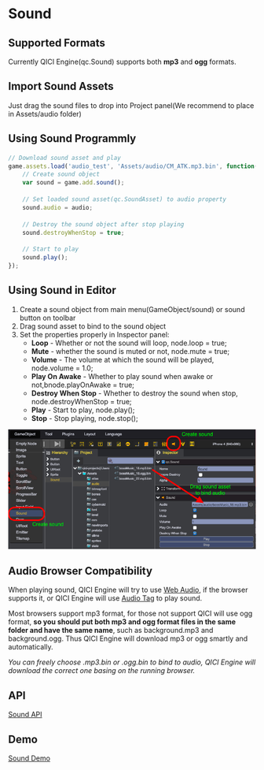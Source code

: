 # Sound

## Supported Formats
Currently QICI Engine(qc.Sound) supports both __mp3__ and __ogg__ formats.

## Import Sound Assets
Just drag the sound files to drop into Project panel(We recommend to place in Assets/audio folder)

## Using Sound Programmly

````javascript
// Download sound asset and play
game.assets.load('audio_test', 'Assets/audio/CM_ATK.mp3.bin', function(audio) {
	// Create sound object
	var sound = game.add.sound();

	// Set loaded sound asset(qc.SoundAsset) to audio property
	sound.audio = audio;

	// Destroy the sound object after stop playing
	sound.destroyWhenStop = true;

	// Start to play
	sound.play();
});
````

## Using Sound in Editor
1. Create a sound object from main menu(GameObject/sound) or sound button on toolbar
2. Drag sound asset to bind to the sound object
3. Set the properties properly in Inspector panel:
	* __Loop__ - Whether or not the sound will loop, node.loop = true;
	* __Mute__ - whether the sound is muted or not, node.mute = true;
	* __Volume__ - The volume at which the sound will be played, node.volume = 1.0;
	* __Play On Awake__ - Whether to play sound when awake or not,bnode.playOnAwake = true;
	* __Destroy When Stop__ - Whether to destroy the sound when stop, node.destroyWhenStop = true;
	* __Play__ - Start to play, node.play();
	* __Stop__ - Stop playing, node.stop();

![](images/sound.png)

## Audio Browser Compatibility
When playing sound, QICI Engine will try to use [Web Audio](http://www.w3.org/TR/webaudio), if the browser supports it, or QICI Engine will use [Audio Tag](http://www.w3.org/wiki/HTML/Elements/audio) to play sound.

Most browsers support mp3 format, for those not support QICI will use ogg format, __so you should put both mp3 and ogg format files in the same folder and have the same name__, such as background.mp3 and background.ogg. Thus QICI Engine will download mp3 or ogg smartly and automatically.

*You can freely choose .mp3.bin or .ogg.bin to bind to audio, QICI Engine will download the correct one basing on the running browser.*

## API
[Sound API](http://docs.qiciengine.com/api/gameobject/CSound.html)

## Demo
[Sound Demo](http://engine.qiciengine.com/demo/Audio/audioSupportInfo/index.html)
